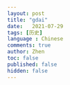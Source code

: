 ```yaml
---
layout: post
title: "gdai"
date:   2021-07-29
tags: [历史]
language : Chinese
comments: true
author: Zhen
toc: false
published: false
hidden: false
---
```


<!--stackedit_data:
eyJoaXN0b3J5IjpbLTQyOTMxMzc5N119
-->